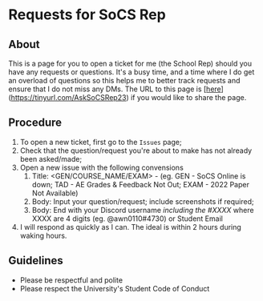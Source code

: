 # Requests for SoCS Rep

## About
This is a page for you to open a ticket for me (the School Rep) should you have any requests or questions. It's a busy time, and a time where I do get an overload of questions so this helps me to better track requests and ensure that I do not miss any DMs. The URL to this page is [[here](https://tinyurl.com/AskSoCSRep23)](https://tinyurl.com/AskSoCSRep23) if you would like to share the page. 

## Procedure
1. To open a new ticket, first go to the `Issues` page;
2. Check that the question/request you're about to make has not already been asked/made;
3. Open a new issue with the following convensions
   1. Title: <GEN/COURSE_NAME/EXAM> - <Brief Title> (eg. GEN - SoCS Online is down; TAD - AE Grades & Feedback Not Out; EXAM - 2022 Paper Not Available)
   2. Body: Input your question/request; include screenshots if required;
   3. Body: End with your Discord username *including the #XXXX* where XXXX are 4 digits (eg. @awn0110#4730) or Student Email
4. I will respond as quickly as I can. The ideal is within 2 hours during waking hours.

## Guidelines
- Please be respectful and polite
- Please respect the University's Student Code of Conduct
